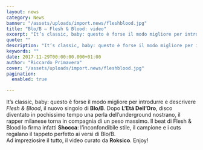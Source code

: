 ```yaml
---
layout: news
category: News
banner: "/assets/uploads/import.news/fleshblood.jpg"
title: "Blo/B – Flesh & Blood: video"
excerpt: "It’s classic, baby: questo è forse il modo migliore per introdurre e descrivere Flesh & Blood, il nuovo singolo di Blo/B. Dopo L’Etá Dell’Oro, disco diventato in pochissimo tempo una perla dell’underground nostrano, il rapper milanese torna in compagnia di un peso massimo. Il beat di Flesh & Blood lo firma infatti Shocca: l’inconfondibile stile, [&hellip"
quote: ""
description: "It’s classic, baby: questo è forse il modo migliore per introdurre e descrivere Flesh & Blood, il nuovo singolo di Blo/B. Dopo L’Etá Dell’Oro, disco diventato in pochissimo tempo una perla dell’underground nostrano, il rapper milanese torna in compagnia di un peso massimo. Il beat di Flesh & Blood lo firma infatti Shocca: l’inconfondibile stile, [&hellip"
keywords: ""
date: 2017-11-29T00:00:00.000+01:00
author: "Riccardo Primavera"
cover: "/assets/uploads/import.news/fleshblood.jpg"
pagination:
  enabled: true

---
```


It’s classic, baby: questo è forse il modo migliore per introdurre e descrivere _Flesh & Blood_, il nuovo singolo di **Blo/B**. Dopo **L’Etá Dell’Oro**, disco diventato in pochissimo tempo una perla dell’underground nostrano, il rapper milanese torna in compagnia di un peso massimo. Il beat di Flesh & Blood lo firma infatti **Shocca**: l’inconfondibile stile, il campione e i cuts regalano il tappeto perfetto ai versi di Blo/B.  
Ad impreziosire il tutto, il video curato da **Roksico**. Enjoy!